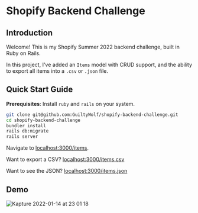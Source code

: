 # Shopify Backend Challenge

## Introduction

Welcome! This is my Shopify Summer 2022 backend challenge, built in Ruby on Rails.

In this project, I've added an `Items` model with CRUD support, and the ability to export all items into a `.csv` or `.json` file.

## Quick Start Guide

**Prerequisites**: Install `ruby` and `rails` on your system.

```bash
git clone git@github.com:GuiltyWolf/shopify-backend-challenge.git
cd shopify-backend-challenge
bundler install
rails db:migrate
rails server
```

Navigate to [localhost:3000/items](http://localhost:3000/items).

Want to export a CSV? [localhost:3000/items.csv](http://localhost:3000/items.csv)

Want to see the JSON? [localhost:3000/items.json](http://localhost:3000/items.json)

## Demo
![Kapture 2022-01-14 at 23 01 18](https://user-images.githubusercontent.com/8539587/149611122-7a2093d6-e9be-4b49-91da-e30563de9c13.gif)
